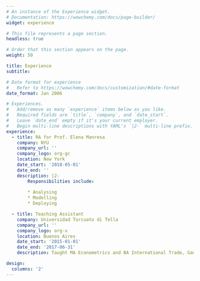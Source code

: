 ```yaml
---
# An instance of the Experience widget.
# Documentation: https://wowchemy.com/docs/page-builder/
widget: experience

# This file represents a page section.
headless: true

# Order that this section appears on the page.
weight: 50

title: Experience
subtitle:

# Date format for experience
#   Refer to https://wowchemy.com/docs/customization/#date-format
date_format: Jan 2006

# Experiences.
#   Add/remove as many `experience` items below as you like.
#   Required fields are `title`, `company`, and `date_start`.
#   Leave `date_end` empty if it's your current employer.
#   Begin multi-line descriptions with YAML's `|2-` multi-line prefix.
experience:
  - title: RA for Prof. Elena Manresa
    company: NYU
    company_url: ''
    company_logo: org-gc
    location: New York
    date_start: '2018-05-01'
    date_end: ''
    description: |2-
        Responsibilities include:
        
        * Analysing
        * Modelling
        * Deploying

  - title: Teaching Assistant
    company: Universidad Torcuato di Tella
    company_url: ''
    company_logo: org-x
    location: Buenos Aires
    date_start: '2015-01-01'
    date_end: '2017-06-31'
    description: Taught MA Econometrics and BA International Trade, Game Theory and Economic Growth

design:
  columns: '2'
---
```

